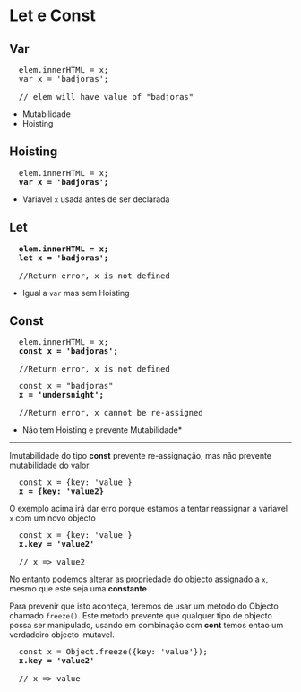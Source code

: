 # Let e Const

## Var
<pre>
  elem.innerHTML = x;
  var x = 'badjoras';
  
  // elem will have value of "badjoras"
</pre>

- Mutabilidade
- Hoisting

## Hoisting
<pre>
  elem.innerHTML = x;
  <b>var x = 'badjoras';</b>
</pre>
- Variavel `x` usada antes de ser declarada

## Let
<pre>
  <b>elem.innerHTML = x;</b>
  <b>let x = 'badjoras';</b>
  
  //Return error, x is not defined
</pre>

- Igual a `var` mas sem Hoisting

## Const
<pre>
  elem.innerHTML = x;
  <b>const x = 'badjoras';</b>
  
  //Return error, x is not defined
</pre>

<pre>
  const x = "badjoras"
  <b>x = 'undersnight';</b>
  
  //Return error, x cannot be re-assigned
</pre>

- Não tem Hoisting e prevente Mutabilidade*

***

Imutabilidade do tipo **const** prevente re-assignação, mas não prevente mutabilidade do valor.

<pre>
  const x = {key: 'value'}
  <b>x = {key: 'value2}</b>
</pre>
O exemplo acima irá dar erro porque estamos a tentar reassignar a variavel `x` com um novo objecto

<pre>
  const x = {key: 'value'}
  <b>x.key = 'value2'</b>
  
  // x => value2
</pre>

No entanto podemos alterar as propriedade do objecto assignado a `x`, mesmo que este seja uma **constante**


Para prevenir que isto aconteça, teremos de usar um metodo do Objecto chamado `freeze()`. 
Este metodo prevente que qualquer tipo de objecto possa ser manipulado, usando em combinação com **cont** temos entao um verdadeiro objecto imutavel.

<pre>
  const x = Object.freeze({key: 'value'});
  <b>x.key = 'value2'</b>
  
  // x => value
</pre>
